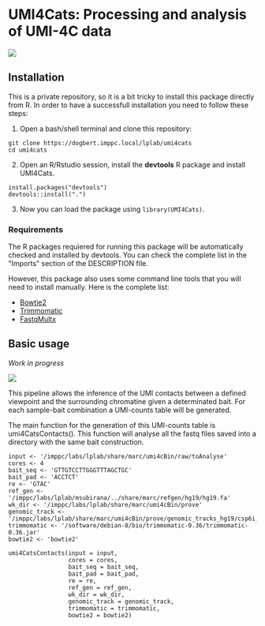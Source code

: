 # UMI4Cats: Processing and analysis of UMI-4C data

![](https://media.giphy.com/media/JIX9t2j0ZTN9S/giphy-downsized.gif)

## Installation
This is a private repository, so it is a bit tricky to install this package directly 
from R. In order to have a successfull installation you need to follow these steps:

1. Open a bash/shell terminal and clone this repository:
```
git clone https://dogbert.imppc.local/lplab/umi4cats
cd umi4cats
```

2. Open an R/Rstudio session, install the __devtools__ R package and install UMI4Cats.
```
install.packages("devtools")
devtools::install(".")
```

3. Now you can load the package using `library(UMI4Cats)`. 

### Requirements
The R packages requiered for running this package will be automatically checked and installed by devtools. You can check the complete list
in the "Imports" section of the DESCRIPTION file.

However, this package also uses some command line tools that you will need to install manually. Here is the complete list:

- [Bowtie2](http://bowtie-bio.sourceforge.net/bowtie2/index.shtml)
- [Trimmomatic](http://www.usadellab.org/cms/?page=trimmomatic)
- [FastqMultx](https://github.com/ExpressionAnalysis/ea-utils/blob/wiki/FastqMultx.md)

## Basic usage

_Work in progress_

![](https://media.giphy.com/media/SU27oG4wJy6Oc/giphy-tumblr.gif)

This pipeline allows the inference of the UMI contacts between a defined viewpoint and the surrounding chromatine given a determinated bait. For each sample-bait combination a UMI-counts table will be generated. 

The main function for the generation of this UMI-counts table is umi4CatsContacts(). This function will analyse all the fastq files saved into a directory with the same bait construction. 

```
input <- '/imppc/labs/lplab/share/marc/umi4cBin/raw/toAnalyse'
cores <- 4
bait_seq <- 'GTTGTCCTTGGGTTTAGCTGC'
bait_pad <- 'ACCTCT'
re <- 'GTAC'
ref_gen <- '/imppc/labs/lplab/msubirana/../share/marc/refgen/hg19/hg19.fa'
wk_dir <- '/imppc/labs/lplab/share/marc/umi4cBin/prove'
genomic_track <- '/imppc/labs/lplab/share/marc/umi4cBin/prove/genomic_tracks_hg19/csp6i_genomicTrack'
trimmomatic <- '/software/debian-8/bio/trimmomatic-0.36/trimmomatic-0.36.jar'
bowtie2 <- 'bowtie2'

umi4CatsContacts(input = input,
                 cores = cores,
                 bait_seq = bait_seq,
                 bait_pad = bait_pad,
                 re = re,
                 ref_gen = ref_gen,
                 wk_dir = wk_dir,
                 genomic_track = genomic_track,
                 trimmomatic = trimmomatic,
                 bowtie2 = bowtie2)
```
